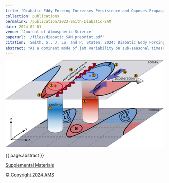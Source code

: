 ```yaml
---
title: "Diabatic Eddy Forcing Increases Persistence and Opposes Propagation of the Southern Annular Mode in MERRA2"
collection: publications
permalink: /publication/2023-Smith-Diabatic-SAM
date: 2024-02-01
venue: 'Journal of Atmospheric Science'
paperurl: '/files/diabatic_SAM_preprint.pdf'
citation: 'Smith, S., J. Lu, and P. Staten, 2024: Diabatic Eddy Forcing Increases Persistence and Opposes Propagation of the Southern Annular Mode in MERRA2. <i>Journal of Atmospheric Science</i>. doi: <a href="https://dx.doi.org/10.1175/JAS-D-23-0019.1">10.1175/JAS-D-23-0019.1</a>.'
abstract: "As a dominant mode of jet variability on sub-seasonal timescales, the Southern Annular Mode (SAM) provides a window into how the atmosphere can produce internal oscillations on longer-than-synoptic timescales. While SAM’s existence can be explained by dry, purely barotropic theories, the timescale for its persistence and propagation is set by a lagged interaction between barotropic and baroclinic mechanisms, making the exact physical mechanisms challenging to identify and to simulate, even in latest generation models. By partitioning the eddy momentum flux convergence in the MERRA2 reanalysis using an eddy-mean flow interaction framework, we contend that diabatic processes, such as condensation and radiative heating, are the main contributors to SAM’s persistence in its stationary regime, as well as the key for preventing propagation in this regime. In SAM’s propagating regime, baroclinic and diabatic feedbacks also dominate the eddy-jet feedback. However, propagation is initiated by barotropic shifts in upper-level wave-breaking and then sustained by a baroclinic response, leading to a roughly 60-day oscillation period. This barotropic propagation mechanism has been identified in dry, idealized models, but here we show evidence of this mechanism for the first time in reanalysis. The diabatic feedbacks on SAM are consistent with modulation of the storm track latitude by SAM, altering the emission temperature and cloud cover over individual waves. Therefore, we suggest that any attempts to improve SAM representation in models must consider the influence of storm track location, as well as cloud and moisture parameterizations."
---
```


![SAM Diabatic Feedback](/images/diabatic_SAM_schematic.png)

{{ page.abstract }}

[Supplemental Materials](/files/diabatic_SAM_supp_materials.pdf)

[&copy; Copyright 2024 AMS](https://www.ametsoc.org/ams/index.cfm/publications/ethical-guidelines-and-ams-policies/ams-copyright-policy/#section2)